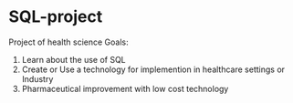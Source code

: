 # SQL-project
Project of health science 
Goals:
1. Learn about the use of SQL
2. Create or Use a technology for implemention in healthcare settings or Industry
3. Pharmaceutical improvement with low cost technology 
